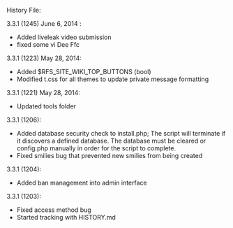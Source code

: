 History File:

3.3.1 (1245) June 6, 2014 :
- Added liveleak video submission
- fixed some vi Dee 
Ffc


3.3.1 (1223) May 28, 2014:
- Added $RFS_SITE_WIKI_TOP_BUTTONS (bool)
- Modified t.css for all themes to update private message formatting

3.3.1 (1221) May 28, 2014:
- Updated tools folder

3.3.1 (1206):
- Added database security check to install.php;
  The script will terminate if it discovers a defined database.
  The database must be cleared  or config.php manually in order for the script to complete.
- Fixed smilies bug that prevented new smilies from being created

3.3.1 (1204):
- Added ban management into admin interface

3.3.1 (1203):
- Fixed access method bug
- Started tracking with HISTORY.md

